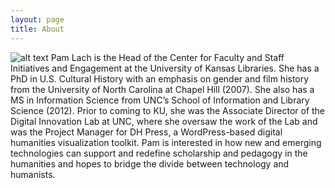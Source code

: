 ```yaml
---
layout: page
title: About
---
```

![alt text](https://lib.ku.edu/sites/lib.ku.edu/files/images/general/organizational-structure/Pam%20Lach%20New.jpg "Pam Lach") Pam Lach is the Head of the Center for Faculty and Staff Initiatives and Engagement at the University of Kansas Libraries. She has a PhD in U.S. Cultural History with an emphasis on gender and film history from the University of North Carolina at Chapel Hill (2007). She also has a MS in Information Science from UNC’s School of Information and Library Science (2012). Prior to coming to KU, she was the Associate Director of the Digital Innovation Lab at UNC, where she oversaw the work of the Lab and was the Project Manager for DH Press, a WordPress-based digital humanities visualization toolkit. Pam is interested in how new and emerging technologies can support and redefine scholarship and pedagogy in the humanities and hopes to bridge the divide between technology and humanists.


